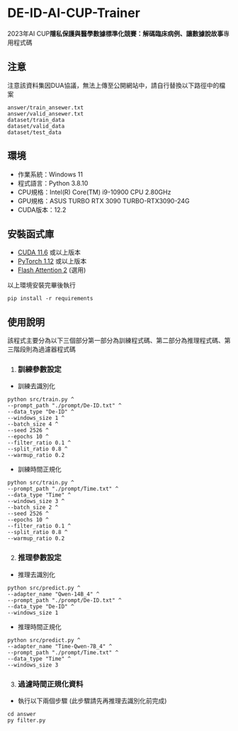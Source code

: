 # DE-ID-AI-CUP-Trainer
2023年AI CUP**隱私保護與醫學數據標準化競賽：解碼臨床病例、讓數據說故事**專用程式碼
## 注意
注意該資料集因DUA協議，無法上傳至公開網站中，請自行替換以下路徑中的檔案
```
answer/train_ansewer.txt
answer/valid_ansewer.txt
dataset/train_data
dataset/valid_data
dataset/test_data
```

## 環境
* 作業系統：Windows 11
* 程式語言：Python 3.8.10
* CPU規格：Intel(R) Core(TM) i9-10900 CPU 2.80GHz
* GPU規格：ASUS TURBO RTX 3090 TURBO-RTX3090-24G
* CUDA版本：12.2

## 安裝函式庫
* [CUDA 11.6](https://www.nvidia.com/zh-tw/geforce/technologies/cuda/) 或以上版本
* [PyTorch 1.12](https://pytorch.org/) 或以上版本
* [Flash Attention 2](https://github.com/Dao-AILab/flash-attention) (選用)

以上環境安裝完畢後執行
```
pip install -r requirements
```

## 使用說明
該程式主要分為以下三個部分第一部分為訓練程式碼、第二部分為推理程式碼、第三階段則為過濾器程式碼
1. ### 訓練參數設定
* 訓練去識別化
```
python src/train.py ^
--prompt_path "./prompt/De-ID.txt" ^
--data_type "De-ID" ^
--windows_size 1 ^
--batch_size 4 ^
--seed 2526 ^
--epochs 10 ^
--filter_ratio 0.1 ^
--split_ratio 0.8 ^
--warmup_ratio 0.2
```
* 訓練時間正規化
```
python src/train.py ^
--prompt_path "./prompt/Time.txt" ^
--data_type "Time" ^
--windows_size 3 ^
--batch_size 2 ^
--seed 2526 ^
--epochs 10 ^
--filter_ratio 0.1 ^
--split_ratio 0.8 ^
--warmup_ratio 0.2
```
2. ### 推理參數設定
* 推理去識別化
```
python src/predict.py ^
--adapter_name "Qwen-14B_4" ^
--prompt_path "./prompt/De-ID.txt" ^
--data_type "De-ID" ^
--windows_size 1
```
* 推理時間正規化
```
python src/predict.py ^
--adapter_name "Time-Qwen-7B_4" ^
--prompt_path "./prompt/Time.txt" ^
--data_type "Time" ^
--windows_size 3
```
3. ### 過濾時間正規化資料
* 執行以下兩個步驟 (此步驟請先再推理去識別化前完成)
```
cd answer
py filter.py
```




